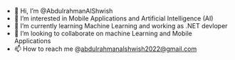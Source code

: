 - 👋 Hi, I’m @AbdulrahmanAlShwish
- 👀 I’m interested in Mobile Applications and Artificial Intelligence (AI)
- 🌱 I’m currently learning Machine Learning and working as .NET devloper 
- 💞️ I’m looking to collaborate on machine Learning and Mobile Applications
- 📫 How to reach me @abdulrahmanalshwish2022@gmail.com

<!---
AbdulrahmanAlShaweesh/AbdulrahmanAlShaweesh is a ✨ special ✨ repository because its `README.md` (this file) appears on your GitHub profile.
You can click the Preview link to take a look at your changes.
--->
